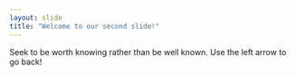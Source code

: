 ```yaml
---
layout: slide
title: "Welcome to our second slide!"
---
```

Seek to be worth knowing rather than be well known.
Use the left arrow to go back!
